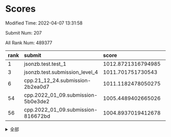 # Scores

Modified Time: 2022-04-07 13:31:58

Submit Num: 207

All Rank Num: 489377

| rank |               submit               |       score        |       sigma        | pk_num |
| :--- | :--------------------------------- | :----------------- | :----------------- | :----- |
| 1    | jsonzb.test.test_1                 | 1012.8721316794985 | 0.8092762619314138 | 9456   |
| 3    | jsonzb.test.submission_level_4     | 1011.701751730543  | 0.7585972573913049 | 9455   |
| 6    | cpp.21_12_24.submission-2b2ea0d7   | 1011.1182478050275 | 0.7933221785782996 | 9455   |
| 54   | cpp.2022_01_09.submission-5b0e3de2 | 1005.4489402665026 | 0.7256295972294401 | 9457   |
| 56   | cpp.2022_01_09.submission-816672bd | 1004.8937019412678 | 0.7113076061747766 | 9456   |


<details>
<summary>全部</summary>

| rank |                 submit                 |       score        |       sigma        | pk_num |
| :--- | :------------------------------------- | :----------------- | :----------------- | :----- |
| 1    | jsonzb.test.test_1                     | 1012.8721316794985 | 0.8092762619314138 | 9456   |
| 2    | gobigger.level_3.submission_level_3_23 | 1011.7601281605077 | 0.7886412760246497 | 9459   |
| 3    | jsonzb.test.submission_level_4         | 1011.701751730543  | 0.7585972573913049 | 9455   |
| 4    | gobigger.level_3.submission_level_3_17 | 1011.3381512301787 | 0.77903052729538   | 9458   |
| 5    | gobigger.level_3.submission_level_3_8  | 1011.127274361825  | 0.7578332688232928 | 9457   |
| 6    | cpp.21_12_24.submission-2b2ea0d7       | 1011.1182478050275 | 0.7933221785782996 | 9455   |
| 7    | gobigger.level_3.submission_level_3_12 | 1011.048731154713  | 0.7490583706517967 | 9459   |
| 8    | gobigger.level_3.submission_level_3_41 | 1011.0158613618875 | 0.7589306227221133 | 9458   |
| 9    | gobigger.level_3.submission_level_3_48 | 1010.8297886265801 | 0.7639124551104922 | 9455   |
| 10   | gobigger.level_3.submission_level_3_31 | 1010.8130771846781 | 0.7915523165696076 | 9452   |
| 11   | gobigger.level_3.submission_level_3_25 | 1010.6833047310733 | 0.7845649449459146 | 9455   |
| 12   | gobigger.level_3.submission_level_3_9  | 1010.6558928885102 | 0.7571759610032475 | 9455   |
| 13   | gobigger.level_3.submission_level_3_35 | 1010.6015083466845 | 0.7557781841399918 | 9460   |
| 14   | gobigger.level_3.submission_level_3_3  | 1010.5140577771717 | 0.7658221206279064 | 9458   |
| 15   | gobigger.level_3.submission_level_3_47 | 1010.4985814175334 | 0.7671210453601357 | 9454   |
| 16   | gobigger.level_3.submission_level_3_46 | 1010.4165789731318 | 0.739338016180354  | 9459   |
| 17   | gobigger.level_3.submission_level_3_15 | 1010.4073581014717 | 0.770632312976779  | 9456   |
| 18   | gobigger.level_3.submission_level_3_37 | 1010.3914722224807 | 0.7666282755183704 | 9455   |
| 19   | gobigger.level_3.submission_level_3_6  | 1010.3116337981088 | 0.7739660778254489 | 9458   |
| 20   | gobigger.level_3.submission_level_3_30 | 1010.2677442646203 | 0.7597420091188977 | 9454   |
| 21   | gobigger.level_3.submission_level_3_39 | 1010.2324101996529 | 0.7623438098940312 | 9456   |
| 22   | gobigger.level_3.submission_level_3_43 | 1010.1805137051185 | 0.7667063891740854 | 9458   |
| 23   | gobigger.level_3.submission_level_3_10 | 1010.1146008386356 | 0.7507852980771236 | 9459   |
| 24   | gobigger.level_3.submission_level_3_36 | 1010.1141086848597 | 0.7748333946025217 | 9456   |
| 25   | gobigger.level_3.submission_level_3_49 | 1009.996995911032  | 0.7525001991222393 | 9453   |
| 26   | gobigger.level_3.submission_level_3_40 | 1009.9759717797415 | 0.757144453064598  | 9464   |
| 27   | gobigger.level_3.submission_level_3_45 | 1009.9570597724653 | 0.7603766498945125 | 9458   |
| 28   | gobigger.level_3.submission_level_3_7  | 1009.9489000434891 | 0.7575310620685874 | 9459   |
| 29   | gobigger.level_3.submission_level_3_11 | 1009.9172929693843 | 0.7503447526379752 | 9458   |
| 30   | gobigger.level_3.submission_level_3_21 | 1009.9134224842069 | 0.7435901186309202 | 9452   |
| 31   | gobigger.level_3.submission_level_3_32 | 1009.8867181920456 | 0.7558445959933763 | 9457   |
| 32   | gobigger.level_3.submission_level_3_4  | 1009.849089765058  | 0.74359175903407   | 9456   |
| 33   | gobigger.level_3.submission_level_3_14 | 1009.8087828827157 | 0.7469562582854771 | 9453   |
| 34   | gobigger.level_3.submission_level_3_18 | 1009.7831313061629 | 0.7804362824583488 | 9453   |
| 35   | gobigger.level_3.submission_level_3_0  | 1009.6072604547702 | 0.7543611243058094 | 9458   |
| 36   | gobigger.level_3.submission_level_3_26 | 1009.5513609260926 | 0.7687086698311312 | 9462   |
| 37   | gobigger.level_3.submission_level_3_27 | 1009.5433482653159 | 0.7686066116296549 | 9456   |
| 38   | gobigger.level_3.submission_level_3_24 | 1009.5079161070978 | 0.7403065176815764 | 9460   |
| 39   | gobigger.level_3.submission_level_3_13 | 1009.4997147399674 | 0.7693224182267815 | 9459   |
| 40   | gobigger.level_3.submission_level_3_16 | 1009.4895504649419 | 0.7682993125682932 | 9458   |
| 41   | gobigger.level_3.submission_level_3_2  | 1009.4857867709262 | 0.7486650330570108 | 9454   |
| 42   | gobigger.level_3.submission_level_3_22 | 1009.4656188728994 | 0.7720827210381546 | 9461   |
| 43   | gobigger.level_3.submission_level_3_19 | 1009.4651475771757 | 0.7551248853425608 | 9458   |
| 44   | gobigger.level_3.submission_level_3_28 | 1009.356075653448  | 0.7432924396144459 | 9458   |
| 45   | gobigger.level_3.submission_level_3_29 | 1009.3216839337307 | 0.7443480242239131 | 9451   |
| 46   | gobigger.level_3.submission_level_3_20 | 1009.077214252239  | 0.7356445777565139 | 9457   |
| 47   | gobigger.level_3.submission_level_3_38 | 1009.0436320920074 | 0.756129890238197  | 9455   |
| 48   | gobigger.level_3.submission_level_3_1  | 1008.9624081247421 | 0.7500086486686708 | 9457   |
| 49   | gobigger.level_3.submission_level_3_5  | 1008.7883118232609 | 0.7515617917878069 | 9458   |
| 50   | gobigger.level_3.submission_level_3_33 | 1008.7656876757624 | 0.7360043483041694 | 9458   |
| 51   | gobigger.level_3.submission_level_3_42 | 1008.7065092962295 | 0.7505081327003695 | 9454   |
| 52   | gobigger.level_3.submission_level_3_34 | 1008.4431857010586 | 0.7435526236441099 | 9454   |
| 53   | gobigger.level_3.submission_level_3_44 | 1008.4262767488189 | 0.7554988488970964 | 9461   |
| 54   | cpp.2022_01_09.submission-5b0e3de2     | 1005.4489402665026 | 0.7256295972294401 | 9457   |
| 55   | gobigger.level_1.submission_level_1_35 | 1005.0753987099449 | 0.7144804969827379 | 9459   |
| 56   | cpp.2022_01_09.submission-816672bd     | 1004.8937019412678 | 0.7113076061747766 | 9456   |
| 57   | gobigger.level_1.submission_level_1_45 | 1004.6887576018934 | 0.7167320070080969 | 9456   |
| 58   | gobigger.level_1.submission_level_1_16 | 1004.3740385976255 | 0.7119685432429145 | 9458   |
| 59   | gobigger.level_1.submission_level_1_38 | 1004.3639192286281 | 0.705659807710818  | 9456   |
| 60   | gobigger.level_1.submission_level_1_43 | 1004.2138251043883 | 0.7049472355212346 | 9465   |
| 61   | gobigger.level_1.submission_level_1_10 | 1004.02131729139   | 0.7045744860382573 | 9456   |
| 62   | gobigger.level_1.submission_level_1_25 | 1004.0152281853301 | 0.7147020845731342 | 9456   |
| 63   | gobigger.level_1.submission_level_1_37 | 1003.98053972398   | 0.7089727924600105 | 9448   |
| 64   | gobigger.level_1.submission_level_1_28 | 1003.9401146488403 | 0.7070043023362427 | 9459   |
| 65   | gobigger.level_1.submission_level_1_9  | 1003.8921689948    | 0.7020534945933549 | 9460   |
| 66   | gobigger.level_1.submission_level_1_27 | 1003.8859423122622 | 0.7181362979505995 | 9456   |
| 67   | gobigger.level_1.submission_level_1_49 | 1003.8721735620159 | 0.7182629090788686 | 9463   |
| 68   | gobigger.level_1.submission_level_1_2  | 1003.8300897249658 | 0.7167789002670737 | 9455   |
| 69   | gobigger.level_1.submission_level_1_17 | 1003.7669701499508 | 0.7096217875515773 | 9461   |
| 70   | gobigger.level_1.submission_level_1_6  | 1003.6318359145316 | 0.7180671781550847 | 9457   |
| 71   | gobigger.level_1.submission_level_1_18 | 1003.6060519444161 | 0.7253104208735695 | 9462   |
| 72   | gobigger.level_1.submission_level_1_23 | 1003.5566629272632 | 0.7225456310009212 | 9459   |
| 73   | gobigger.level_1.submission_level_1_33 | 1003.4851930904888 | 0.7152306906458106 | 9467   |
| 74   | gobigger.level_1.submission_level_1_11 | 1003.4705130915804 | 0.7095075562886156 | 9457   |
| 75   | gobigger.level_1.submission_level_1_36 | 1003.4351545926386 | 0.7012820463711646 | 9456   |
| 76   | gobigger.level_1.submission_level_1_1  | 1003.3950948931373 | 0.7108372316981415 | 9459   |
| 77   | gobigger.level_1.submission_level_1_42 | 1003.3549512535914 | 0.7099685397976829 | 9452   |
| 78   | gobigger.level_1.submission_level_1_29 | 1003.3360827156048 | 0.715938020584868  | 9459   |
| 79   | gobigger.level_1.submission_level_1_20 | 1003.2723375379708 | 0.7009356351012219 | 9455   |
| 80   | gobigger.level_1.submission_level_1_47 | 1003.2550572553005 | 0.7103490581733733 | 9448   |
| 81   | gobigger.level_1.submission_level_1_4  | 1003.2258517787081 | 0.7160940275468061 | 9452   |
| 82   | gobigger.level_1.submission_level_1_15 | 1003.1885688994613 | 0.7087458667213661 | 9460   |
| 83   | gobigger.level_1.submission_level_1_13 | 1003.1527352086881 | 0.7170904688244065 | 9464   |
| 84   | gobigger.level_1.submission_level_1_48 | 1003.1478395619832 | 0.7211330159334622 | 9454   |
| 85   | gobigger.level_1.submission_level_1_41 | 1003.0858024079965 | 0.7089818075630541 | 9462   |
| 86   | gobigger.level_1.submission_level_1_0  | 1003.0414481083332 | 0.7130243693069743 | 9457   |
| 87   | gobigger.level_1.submission_level_1_44 | 1003.0244758093432 | 0.7220613320996818 | 9461   |
| 88   | gobigger.level_1.submission_level_1_39 | 1002.9558595567818 | 0.7151115706928167 | 9457   |
| 89   | gobigger.level_1.submission_level_1_40 | 1002.907086123664  | 0.7182860503556475 | 9452   |
| 90   | gobigger.level_1.submission_level_1_7  | 1002.8672225977534 | 0.7124627296048979 | 9458   |
| 91   | gobigger.level_1.submission_level_1_24 | 1002.8453869995424 | 0.7090502063312005 | 9461   |
| 92   | gobigger.level_1.submission_level_1_26 | 1002.8227482913928 | 0.720989543432365  | 9455   |
| 93   | gobigger.level_1.submission_level_1_21 | 1002.7497063373353 | 0.7221902399332889 | 9456   |
| 94   | gobigger.level_1.submission_level_1_12 | 1002.7366860889331 | 0.719102059609694  | 9453   |
| 95   | gobigger.level_1.submission_level_1_30 | 1002.717527949448  | 0.7169560135248865 | 9451   |
| 96   | gobigger.level_1.submission_level_1_3  | 1002.599442000023  | 0.7119605159109226 | 9460   |
| 97   | gobigger.level_1.submission_level_1_22 | 1002.5992441766272 | 0.713059786889134  | 9459   |
| 98   | gobigger.level_1.submission_level_1_34 | 1002.5573588204416 | 0.721536390460618  | 9463   |
| 99   | gobigger.level_1.submission_level_1_32 | 1002.5009601468769 | 0.7087935042022304 | 9454   |
| 100  | gobigger.level_1.submission_level_1_19 | 1002.4537565119812 | 0.7129074420601514 | 9453   |
| 101  | gobigger.level_1.submission_level_1_14 | 1002.3897723869588 | 0.7141811244927    | 9457   |
| 102  | gobigger.level_1.submission_level_1_5  | 1002.3425671732438 | 0.7062170298897923 | 9455   |
| 103  | gobigger.level_1.submission_level_1_46 | 1002.2419005464709 | 0.7126522969443462 | 9458   |
| 104  | gobigger.level_1.submission_level_1_8  | 1001.8996443359968 | 0.7154565664994815 | 9452   |
| 105  | gobigger.level_1.submission_level_1_31 | 1001.8479795612226 | 0.6979074690615668 | 9455   |
| 106  | gobigger.random.submission_random_33   | 997.3628251713438  | 0.7051517314956474 | 9460   |
| 107  | gobigger.random.submission_random_14   | 997.2307130983704  | 0.7102525645303552 | 9466   |
| 108  | gobigger.random.submission_random_3    | 996.9870660250364  | 0.7130926534986889 | 9459   |
| 109  | gobigger.random.submission_random_8    | 996.9776066640013  | 0.7084178646180211 | 9462   |
| 110  | gobigger.random.submission_random_49   | 996.8527830748599  | 0.7136713694505084 | 9460   |
| 111  | gobigger.random.submission_random_29   | 996.8204283842604  | 0.7108729220837157 | 9454   |
| 112  | gobigger.random.submission_random_18   | 996.775617695475   | 0.7146719277655229 | 9455   |
| 113  | gobigger.random.submission_random_39   | 996.7109533935296  | 0.7091512754959445 | 9459   |
| 114  | gobigger.random.submission_random_23   | 996.7108272494606  | 0.7111035576857677 | 9455   |
| 115  | gobigger.random.submission_random_25   | 996.6813356577112  | 0.7118481815687838 | 9450   |
| 116  | gobigger.random.submission_random_43   | 996.6650966751957  | 0.7123815665066595 | 9456   |
| 117  | gobigger.random.submission_random_20   | 996.6068881646487  | 0.7050196590750976 | 9451   |
| 118  | gobigger.random.submission_random_16   | 996.6004019868986  | 0.7044626403173754 | 9453   |
| 119  | gobigger.random.submission_random_21   | 996.4726730457887  | 0.7115025837271475 | 9454   |
| 120  | gobigger.random.submission_random_35   | 996.4541382339063  | 0.7112857986166644 | 9455   |
| 121  | gobigger.random.submission_random_36   | 996.4537322689001  | 0.7155057149428506 | 9459   |
| 122  | gobigger.random.submission_random_48   | 996.3978525758811  | 0.7215155818214284 | 9456   |
| 123  | gobigger.random.submission_random_22   | 996.3385363991084  | 0.7170323767814887 | 9455   |
| 124  | gobigger.random.submission_random_17   | 996.3080676286393  | 0.7120732960374763 | 9453   |
| 125  | gobigger.random.submission_random_6    | 996.2830840708881  | 0.7037104136971144 | 9452   |
| 126  | gobigger.random.submission_random_30   | 996.1724555286903  | 0.7246679425900568 | 9454   |
| 127  | gobigger.random.submission_random_9    | 996.1601829541902  | 0.6970482523418919 | 9456   |
| 128  | gobigger.random.submission_random_4    | 996.1460934057532  | 0.7191596786682203 | 9460   |
| 129  | gobigger.random.submission_random_7    | 996.1200489609616  | 0.7125287233934133 | 9458   |
| 130  | gobigger.random.submission_random_28   | 996.1016853868063  | 0.7287095883001794 | 9459   |
| 131  | gobigger.random.submission_random_2    | 996.0981865845976  | 0.701342242775216  | 9460   |
| 132  | gobigger.random.submission_random_27   | 996.0969133403205  | 0.7266882499892082 | 9458   |
| 133  | gobigger.random.submission_random_10   | 996.0736667527061  | 0.7189093704571359 | 9460   |
| 134  | gobigger.random.submission_random_32   | 996.0346803442837  | 0.7154433548941195 | 9459   |
| 135  | gobigger.random.submission_random_44   | 995.9522509629873  | 0.7132185848228388 | 9457   |
| 136  | gobigger.random.submission_random_42   | 995.9377882549281  | 0.719801394162657  | 9451   |
| 137  | gobigger.random.submission_random_13   | 995.8719018994608  | 0.7225361005484074 | 9460   |
| 138  | gobigger.random.submission_random_41   | 995.8715964326235  | 0.718649653549081  | 9455   |
| 139  | gobigger.random.submission_random_12   | 995.8153315069129  | 0.7073774956464028 | 9454   |
| 140  | gobigger.random.submission_random_11   | 995.7199878543912  | 0.7044919193523366 | 9451   |
| 141  | gobigger.random.submission_random_26   | 995.698892666195   | 0.7170329958047081 | 9454   |
| 142  | gobigger.random.submission_random_40   | 995.6959283587802  | 0.7113461496041535 | 9456   |
| 143  | gobigger.random.submission_random_37   | 995.5527335294861  | 0.7247194245603046 | 9459   |
| 144  | gobigger.random.submission_random_0    | 995.4708258102091  | 0.7078231493178693 | 9459   |
| 145  | gobigger.random.submission_random_24   | 995.4543118984496  | 0.7167112709167051 | 9457   |
| 146  | gobigger.random.submission_random_15   | 995.4519781736677  | 0.7090693939875247 | 9459   |
| 147  | gobigger.random.submission_random_46   | 995.3708305809819  | 0.7137397376078041 | 9453   |
| 148  | gobigger.random.submission_random_45   | 995.3632420053418  | 0.7343753297982555 | 9451   |
| 149  | gobigger.random.submission_random_5    | 995.330765991797   | 0.7315992916923167 | 9459   |
| 150  | gobigger.random.submission_random_31   | 995.2165081316253  | 0.7001803119794162 | 9456   |
| 151  | gobigger.random.submission_random_1    | 995.20106112616    | 0.7035317292578219 | 9460   |
| 152  | gobigger.random.submission_random_47   | 995.1329690676549  | 0.7052255136856378 | 9459   |
| 153  | gobigger.random.submission_random_19   | 995.1231258723866  | 0.7102066095147447 | 9454   |
| 154  | gobigger.random.submission_random_38   | 995.102441901758   | 0.7186495166722959 | 9458   |
| 155  | gobigger.random.submission_random_34   | 994.8905422767222  | 0.711755658921856  | 9459   |
| 156  | gobigger.level_2.submission_level_2_11 | 994.1570417152273  | 0.742004036673302  | 9458   |
| 157  | gobigger.level_2.submission_level_2_1  | 993.775608826233   | 0.7234656532863785 | 9451   |
| 158  | gobigger.level_2.submission_level_2_13 | 993.5871309498234  | 0.7243804493440633 | 9456   |
| 159  | gobigger.level_2.submission_level_2_22 | 993.2338044668228  | 0.7418763864196696 | 9457   |
| 160  | gobigger.level_2.submission_level_2_34 | 993.1877286984443  | 0.7435348423442402 | 9453   |
| 161  | gobigger.level_2.submission_level_2_42 | 993.1619916667474  | 0.7395006112612188 | 9458   |
| 162  | gobigger.level_2.submission_level_2_31 | 993.10714056703    | 0.7422185640483366 | 9455   |
| 163  | gobigger.level_2.submission_level_2_39 | 993.0777730459582  | 0.7263519416329774 | 9449   |
| 164  | gobigger.level_2.submission_level_2_44 | 992.9254797599428  | 0.7377185884682241 | 9459   |
| 165  | gobigger.level_2.submission_level_2_18 | 992.892023414786   | 0.7347507513394635 | 9455   |
| 166  | gobigger.level_2.submission_level_2_35 | 992.8551257360556  | 0.737691204772182  | 9460   |
| 167  | gobigger.level_2.submission_level_2_46 | 992.8165187562189  | 0.7356706946943715 | 9459   |
| 168  | gobigger.level_2.submission_level_2_9  | 992.8044822473455  | 0.7367612847868947 | 9458   |
| 169  | gobigger.level_2.submission_level_2_24 | 992.6972778564933  | 0.7365731440831144 | 9456   |
| 170  | gobigger.level_2.submission_level_2_47 | 992.6905256438944  | 0.7414701024290921 | 9459   |
| 171  | gobigger.level_2.submission_level_2_5  | 992.6502488457019  | 0.7653827480529938 | 9455   |
| 172  | gobigger.level_2.submission_level_2_4  | 992.6268634381655  | 0.7464988141388954 | 9456   |
| 173  | gobigger.level_2.submission_level_2_27 | 992.6091976393672  | 0.7430024683954757 | 9458   |
| 174  | gobigger.level_2.submission_level_2_12 | 992.6012041913297  | 0.7331453617740286 | 9454   |
| 175  | gobigger.level_2.submission_level_2_49 | 992.5790885252189  | 0.745754245261661  | 9454   |
| 176  | gobigger.level_2.submission_level_2_45 | 992.5577466342066  | 0.7292890813770443 | 9459   |
| 177  | gobigger.level_2.submission_level_2_17 | 992.5154096351181  | 0.7579841114924136 | 9452   |
| 178  | gobigger.level_2.submission_level_2_28 | 992.5137299888112  | 0.749025633027831  | 9460   |
| 179  | gobigger.level_2.submission_level_2_38 | 992.4730860079363  | 0.7485607148667379 | 9455   |
| 180  | gobigger.level_2.submission_level_2_43 | 992.3804209528981  | 0.739717629979258  | 9455   |
| 181  | gobigger.level_2.submission_level_2_25 | 992.3229473859282  | 0.7603601111512258 | 9457   |
| 182  | gobigger.level_2.submission_level_2_15 | 992.2496217286352  | 0.7299519302872164 | 9456   |
| 183  | gobigger.level_2.submission_level_2_20 | 992.1865843947176  | 0.7494975387173561 | 9456   |
| 184  | gobigger.level_2.submission_level_2_10 | 992.157513305186   | 0.7764320381899907 | 9455   |
| 185  | gobigger.level_2.submission_level_2_21 | 992.0986295214428  | 0.75233128712605   | 9455   |
| 186  | gobigger.level_2.submission_level_2_40 | 992.0887916167924  | 0.7589543849450742 | 9454   |
| 187  | gobigger.level_2.submission_level_2_30 | 992.0406391382329  | 0.7577012982780612 | 9453   |
| 188  | gobigger.level_2.submission_level_2_7  | 991.9269594380298  | 0.7542322181687569 | 9458   |
| 189  | gobigger.level_2.submission_level_2_2  | 991.8727377261188  | 0.7458712629095492 | 9455   |
| 190  | gobigger.level_2.submission_level_2_33 | 991.8638812156566  | 0.7476052463315414 | 9455   |
| 191  | gobigger.level_2.submission_level_2_23 | 991.7171149563665  | 0.751516886468058  | 9459   |
| 192  | gobigger.level_2.submission_level_2_14 | 991.7066651534778  | 0.7871548104411391 | 9458   |
| 193  | gobigger.level_2.submission_level_2_36 | 991.698245329964   | 0.7440262825326096 | 9452   |
| 194  | gobigger.level_2.submission_level_2_16 | 991.6059927351497  | 0.7614243328657809 | 9453   |
| 195  | gobigger.level_2.submission_level_2_19 | 991.4156549333436  | 0.7553497552748217 | 9455   |
| 196  | gobigger.level_2.submission_level_2_26 | 991.3386734701073  | 0.7525987512541263 | 9459   |
| 197  | gobigger.level_2.submission_level_2_8  | 991.3072001580326  | 0.7645935343935679 | 9450   |
| 198  | gobigger.level_2.submission_level_2_6  | 991.2422109955226  | 0.7476990918357035 | 9454   |
| 199  | gobigger.level_2.submission_level_2_29 | 991.1272508432739  | 0.7647660274031141 | 9461   |
| 200  | gobigger.level_2.submission_level_2_48 | 991.0491758661751  | 0.7554660582890634 | 9452   |
| 201  | gobigger.level_2.submission_level_2_3  | 990.9989181366522  | 0.743111831718326  | 9451   |
| 202  | gobigger.level_2.submission_level_2_0  | 990.8120211599303  | 0.7619617558549454 | 9460   |
| 203  | gobigger.level_2.submission_level_2_37 | 990.6328421461311  | 0.7461554699519012 | 9457   |
| 204  | gobigger.level_2.submission_level_2_41 | 990.5302108663665  | 0.7536835792261926 | 9452   |
| 205  | gobigger.level_2.submission_level_2_32 | 990.4775371366701  | 0.7664258725142653 | 9456   |
| 206  | gobigger.none.submission_none_0        | 976.7855146220182  | 1.3204812817061866 | 9458   |
| 207  | gobigger.none.submission_none_1        | 975.772431170781   | 1.5340051456034869 | 9460   |

</details>
